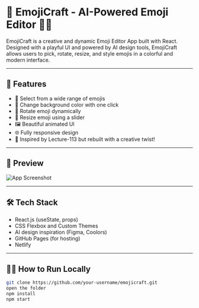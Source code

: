 # 🌟 EmojiCraft - AI-Powered Emoji Editor 🎨🤖

EmojiCraft is a creative and dynamic Emoji Editor App built with React. Designed with a playful UI and powered by AI design tools, EmojiCraft allows users to pick, rotate, resize, and style emojis in a colorful and modern interface.

---

## 🚀 Features

- 🎯 Select from a wide range of emojis
- 🎨 Change background color with one click
- 🔄 Rotate emoji dynamically
- 📏 Resize emoji using a slider
- 🖼️ Beautiful animated UI
- 🌐 Fully responsive design
- 🧠 Inspired by Lecture-113 but rebuilt with a creative twist!

---

## 📸 Preview

![App Screenshot](screenshot.png) <!-- Add screenshot.png in root folder -->

---

## 🛠️ Tech Stack

- React.js (useState, props)
- CSS Flexbox and Custom Themes
- AI design inspiration (Figma, Coolors)
- GitHub Pages (for hosting)
- Netlify

---

## 🧑‍💻 How to Run Locally

```bash
git clone https://github.com/your-username/emojicraft.git
open the folder
npm install
npm start

